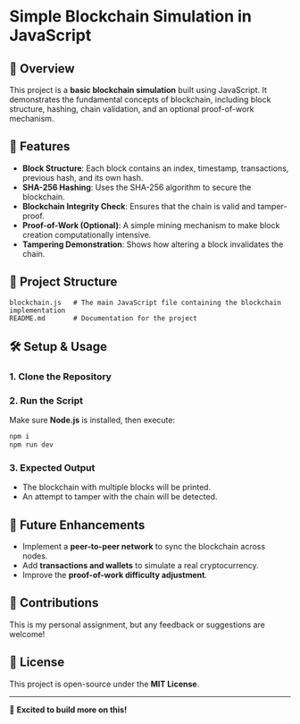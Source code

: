 # Simple Blockchain Simulation in JavaScript

## 📌 Overview
This project is a **basic blockchain simulation** built using JavaScript. It demonstrates the fundamental concepts of blockchain, including block structure, hashing, chain validation, and an optional proof-of-work mechanism.

## 🚀 Features
- **Block Structure**: Each block contains an index, timestamp, transactions, previous hash, and its own hash.
- **SHA-256 Hashing**: Uses the SHA-256 algorithm to secure the blockchain.
- **Blockchain Integrity Check**: Ensures that the chain is valid and tamper-proof.
- **Proof-of-Work (Optional)**: A simple mining mechanism to make block creation computationally intensive.
- **Tampering Demonstration**: Shows how altering a block invalidates the chain.

## 📂 Project Structure
```
blockchain.js   # The main JavaScript file containing the blockchain implementation
README.md       # Documentation for the project
```

## 🛠️ Setup & Usage
### **1. Clone the Repository**


### **2. Run the Script**
Make sure **Node.js** is installed, then execute:
```sh
npm i
npm run dev 
```

### **3. Expected Output**
- The blockchain with multiple blocks will be printed.
- An attempt to tamper with the chain will be detected.

## 🔧 Future Enhancements
- Implement a **peer-to-peer network** to sync the blockchain across nodes.
- Add **transactions and wallets** to simulate a real cryptocurrency.
- Improve the **proof-of-work difficulty adjustment**.

## 🤝 Contributions
This is my personal assignment, but any feedback or suggestions are welcome!

## 📄 License
This project is open-source under the **MIT License**.

---
🚀 **Excited to build more on this!**

